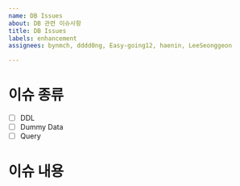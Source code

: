 ```yaml
---
name: DB Issues
about: DB 관련 이슈사항
title: DB Issues
labels: enhancement
assignees: bynmch, dddd0ng, Easy-going12, haenin, LeeSeonggeon

---
```


# 이슈 종류
- [ ] DDL
- [ ] Dummy Data
- [ ] Query
# 이슈 내용
